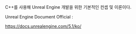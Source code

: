 C++를 사용해 Unreal Engine 개발을 위한 기본적인 컨셉 및 이론이다.

Unreal Engine Document Official :

https://docs.unrealengine.com/5.1/ko/
